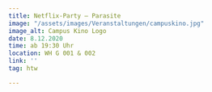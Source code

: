 ```yaml
---
title: Netflix-Party – Parasite
image: "/assets/images/Veranstaltungen/campuskino.jpg"
image_alt: Campus Kino Logo
date: 8.12.2020
time: ab 19:30 Uhr
location: WH G 001 & 002
link: ''
tag: htw

---
```

